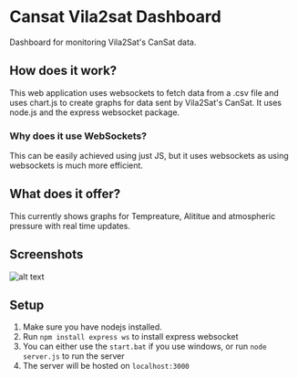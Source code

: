 # Cansat Vila2sat Dashboard
Dashboard for monitoring Vila2Sat's CanSat data.

## How does it work?
This web application uses websockets to fetch data from a .csv file and uses chart.js to create graphs for data sent by Vila2Sat's CanSat. It uses node.js and the express websocket package.

### Why does it use WebSockets?
This can be easily achieved using just JS, but it uses websockets as using websockets is much more efficient.

## What does it offer?
This currently shows graphs for Tempreature, Alititue and atmospheric pressure with real time updates.

## Screenshots
![alt text](https://cdn.discordapp.com/attachments/937704145828331521/1198635256761286746/image.png?ex=65bf9f12&is=65ad2a12&hm=e637b8950631aabcf8c39b27ea24524c9d8532373a7e5f7548a31be6d92269cb&)

## Setup

1. Make sure you have nodejs installed. 
2. Run `npm install express ws` to install express websocket
3. You can either use the `start.bat` if you use windows, or run `node server.js` to run the server
4. The server will be hosted on `localhost:3000`